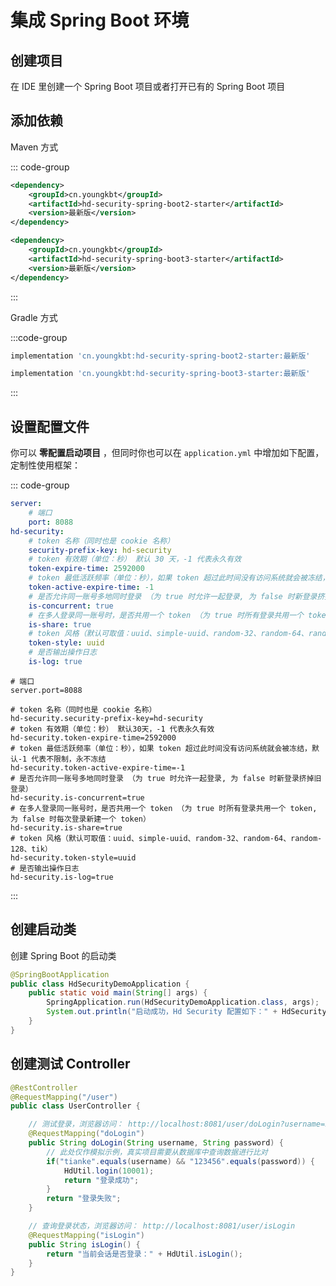 # 集成 Spring Boot 环境

## 创建项目

在 IDE 里创建一个 Spring Boot 项目或者打开已有的 Spring Boot 项目

## 添加依赖

Maven 方式

::: code-group

```xml [Spring Boot2]
<dependency>
    <groupId>cn.youngkbt</groupId>
    <artifactId>hd-security-spring-boot2-starter</artifactId>
    <version>最新版</version>
</dependency>
```

```xml [Spring Boot3]
<dependency>
    <groupId>cn.youngkbt</groupId>
    <artifactId>hd-security-spring-boot3-starter</artifactId>
    <version>最新版</version>
</dependency>
```

:::

Gradle 方式

:::code-group

```groovy [Spring Boot2]
implementation 'cn.youngkbt:hd-security-spring-boot2-starter:最新版'
```

```groovy [Spring Boot3]
implementation 'cn.youngkbt:hd-security-spring-boot3-starter:最新版'
```

:::

## 设置配置文件

你可以 **零配置启动项目** ，但同时你也可以在 `application.yml` 中增加如下配置，定制性使用框架：

::: code-group

```yaml [application.yml]
server:
    # 端口
    port: 8088
hd-security: 
    # token 名称（同时也是 cookie 名称）
    security-prefix-key: hd-security
    # token 有效期（单位：秒） 默认 30 天，-1 代表永久有效
    token-expire-time: 2592000
    # token 最低活跃频率（单位：秒），如果 token 超过此时间没有访问系统就会被冻结，默认 -1 代表不限制，永不冻结
    token-active-expire-time: -1
    # 是否允许同一账号多地同时登录 （为 true 时允许一起登录, 为 false 时新登录挤掉旧登录）
    is-concurrent: true
    # 在多人登录同一账号时，是否共用一个 token （为 true 时所有登录共用一个 token, 为 false 时每次登录新建一个 token）
    is-share: true
    # token 风格（默认可取值：uuid、simple-uuid、random-32、random-64、random-128、tik）
    token-style: uuid
    # 是否输出操作日志 
    is-log: true
```



```properties [application.properties]
# 端口
server.port=8088

# token 名称（同时也是 cookie 名称）
hd-security.security-prefix-key=hd-security
# token 有效期（单位：秒） 默认30天，-1 代表永久有效
hd-security.token-expire-time=2592000
# token 最低活跃频率（单位：秒），如果 token 超过此时间没有访问系统就会被冻结，默认-1 代表不限制，永不冻结
hd-security.token-active-expire-time=-1
# 是否允许同一账号多地同时登录 （为 true 时允许一起登录, 为 false 时新登录挤掉旧登录）
hd-security.is-concurrent=true
# 在多人登录同一账号时，是否共用一个 token （为 true 时所有登录共用一个 token, 为 false 时每次登录新建一个 token）
hd-security.is-share=true
# token 风格（默认可取值：uuid、simple-uuid、random-32、random-64、random-128、tik）
hd-security.token-style=uuid
# 是否输出操作日志 
hd-security.is-log=true
```

:::

## 创建启动类

创建 Spring Boot 的启动类

```java
@SpringBootApplication
public class HdSecurityDemoApplication {
    public static void main(String[] args) {
        SpringApplication.run(HdSecurityDemoApplication.class, args);
        System.out.println("启动成功，Hd Security 配置如下：" + HdSecurityManager.getConfig());
    }
}
```

## 创建测试 Controller

```java
@RestController
@RequestMapping("/user")
public class UserController {

    // 测试登录，浏览器访问： http://localhost:8081/user/doLogin?username=zhang&password=123456
    @RequestMapping("doLogin")
    public String doLogin(String username, String password) {
        // 此处仅作模拟示例，真实项目需要从数据库中查询数据进行比对 
        if("tianke".equals(username) && "123456".equals(password)) {
            HdUtil.login(10001);
            return "登录成功";
        }
        return "登录失败";
    }

    // 查询登录状态，浏览器访问： http://localhost:8081/user/isLogin
    @RequestMapping("isLogin")
    public String isLogin() {
        return "当前会话是否登录：" + HdUtil.isLogin();
    }
}
```

